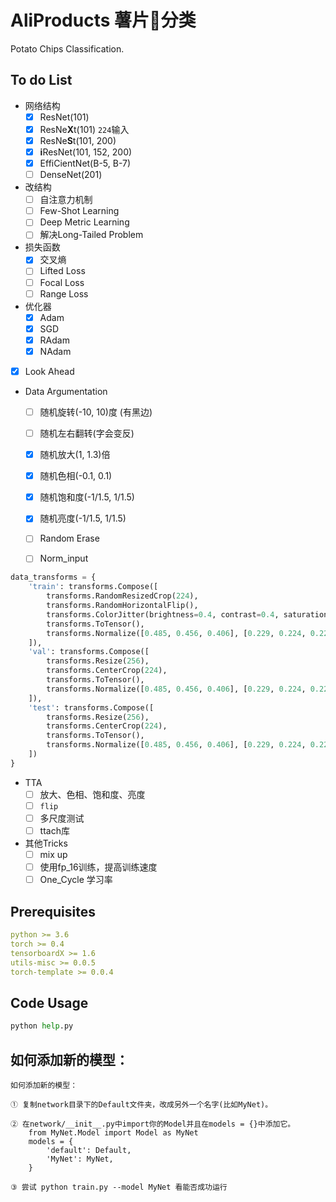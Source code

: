 # AliProducts 薯片🍟分类

Potato Chips Classification.

## To do List

- 网络结构
  - [x] ResNet(101)
  - [x] ResNe**X**t(101) `224`输入
  - [x] ResNe**S**t(101, 200)
  - [x] **i**ResNet(101, 152, 200)
  - [x] EffiCientNet(B-5, B-7)
  - [ ] DenseNet(201)
  
- 改结构
  - [ ] 自注意力机制
  - [ ] Few-Shot Learning
  - [ ] Deep Metric Learning
  - [ ] 解决Long-Tailed Problem

- 损失函数
  - [x] 交叉熵
  - [ ] Lifted Loss
  - [ ] Focal Loss
  - [ ] Range Loss
  
- 优化器
  - [x] Adam
  - [x] SGD
  - [x] RAdam
  - [x] NAdam
  
- [x] Look Ahead
  
- Data Argumentation
  
  - [ ] 随机旋转(-10, 10)度 (有黑边)
  
  - [ ] 随机左右翻转(字会变反)
  
  - [x] 随机放大(1, 1.3)倍
  
  - [x] 随机色相(-0.1, 0.1)
  
  - [x] 随机饱和度(-1/1.5, 1/1.5)
  
  - [x] 随机亮度(-1/1.5, 1/1.5)
  
  - [ ] Random Erase
  
  - [ ] Norm_input
  
```python
data_transforms = {
    'train': transforms.Compose([
        transforms.RandomResizedCrop(224),
        transforms.RandomHorizontalFlip(),
        transforms.ColorJitter(brightness=0.4, contrast=0.4, saturation=0.4, hue=0),
        transforms.ToTensor(),
        transforms.Normalize([0.485, 0.456, 0.406], [0.229, 0.224, 0.225])
    ]),
    'val': transforms.Compose([
        transforms.Resize(256),
        transforms.CenterCrop(224),
        transforms.ToTensor(),
        transforms.Normalize([0.485, 0.456, 0.406], [0.229, 0.224, 0.225])
    ]),
    'test': transforms.Compose([
        transforms.Resize(256),
        transforms.CenterCrop(224),
        transforms.ToTensor(),
        transforms.Normalize([0.485, 0.456, 0.406], [0.229, 0.224, 0.225])
    ])
}
```

- TTA
  - [ ] 放大、色相、饱和度、亮度
  - [ ] `flip`
  - [ ] 多尺度测试
  - [ ] ttach库
  
- 其他Tricks
  - [ ] mix up
  - [ ] 使用fp_16训练，提高训练速度
  - [ ] One_Cycle 学习率

## Prerequisites

```yaml
python >= 3.6
torch >= 0.4
tensorboardX >= 1.6
utils-misc >= 0.0.5
torch-template >= 0.0.4
```

## Code Usage

```python
python help.py
```

## 如何添加新的模型：

```
如何添加新的模型：

① 复制network目录下的Default文件夹，改成另外一个名字(比如MyNet)。

② 在network/__init__.py中import你的Model并且在models = {}中添加它。
    from MyNet.Model import Model as MyNet
    models = {
        'default': Default,
        'MyNet': MyNet,
    }

③ 尝试 python train.py --model MyNet 看能否成功运行
```